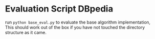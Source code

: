 # Evaluation Script DBpedia

run `python base_eval.py` to evaluate the base algorithm implementation, This should work out of the box if you have not touched the directory structure as it came.

